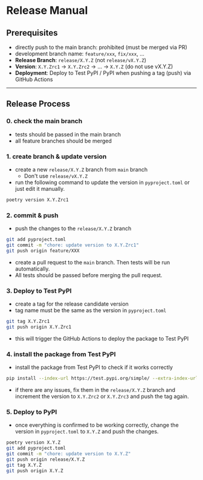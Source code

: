 # Release Manual

## Prerequisites

- directly push to the main branch: prohibited (must be merged via PR)
- development branch name: `feature/xxx`, `fix/xxx`, ...
- **Release Branch**: `release/X.Y.Z` (not `release/vX.Y.Z`)
- **Version**: `X.Y.Zrc1` → `X.Y.Zrc2` → ... → `X.Y.Z` (do not use vX.Y.Z)
- **Deployment**: Deploy to Test PyPI / PyPI when pushing a tag (push) via GitHub Actions

---

## Release Process

### 0. check the main branch

- tests should be passed in the main branch
- all feature branches should be merged

### 1. create branch & update version

- create a new `release/X.Y.Z` branch from `main` branch
    - Don't use `release/vX.Y.Z`
- run the following command to update the version in `pyproject.toml` or just edit it manually.

```bash
poetry version X.Y.Zrc1
```

### 2. commit & push

- push the changes to the `release/X.Y.Z` branch

```bash
git add pyproject.toml
git commit -m "chore: update version to X.Y.Zrc1"
git push origin feature/XXX
```

- create a pull request to the `main` branch. Then tests will be run automatically.
- All tests should be passed before merging the pull request.

### 3. Deploy to Test PyPI

- create a tag for the release candidate version
- tag name must be the same as the version in `pyproject.toml`

```bash
git tag X.Y.Zrc1
git push origin X.Y.Zrc1
````

- this will trigger the GitHub Actions to deploy the package to Test PyPI

### 4. install the package from Test PyPI

- install the package from Test PyPI to check if it works correctly

```bash
pip install --index-url https://test.pypi.org/simple/ --extra-index-url https://pypi.org/simple pycocoedit==X.Y.Zrc1
```

- if there are any issues, fix them in the `release/X.Y.Z` branch and increment the version to `X.Y.Zrc2` or `X.Y.Zrc3`
  and push the tag again.

### 5. Deploy to PyPI

- once everything is confirmed to be working correctly, change the version in `pyproject.toml` to `X.Y.Z` and push the
  changes.

```bash
poetry version X.Y.Z
git add pyproject.toml
git commit -m "chore: update version to X.Y.Z"
git push origin release/X.Y.Z
git tag X.Y.Z
git push origin X.Y.Z
```
